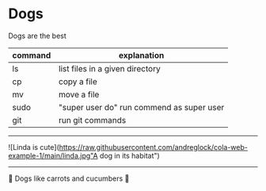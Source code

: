 # Dogs

Dogs are the best


|command |explanation|
|---|---|
ls|list files in a given directory
cp|copy a file
mv|move a file
sudo|"super user do" run commend as super user
git|run git commands

<hr>

![Linda is cute](https://raw.githubusercontent.com/andreglock/cola-web-example-1/main/linda.jpg"A dog in its habitat")

<hr>

:carrot: Dogs like carrots and cucumbers :cucumber: